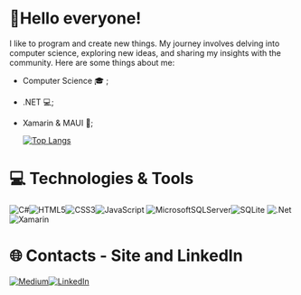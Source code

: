 # 👋Hello everyone!

I like to program and create new things. My journey involves delving into computer science, exploring new ideas, and sharing my insights with the community.
Here are some things about me:
 - Computer Science 🎓 ;
 - .NET 💻;
 - Xamarin & MAUI 🐒;

   [![Top Langs](https://github-readme-stats.vercel.app/api/top-langs/?username=anuraghazra&layout=donut)](https://github.com/anuraghazra/github-readme-stats)

# 💻 Technologies & Tools
![C#](https://img.shields.io/badge/c%23-%23239120.svg?style=for-the-badge&logo=csharp&logoColor=white)![HTML5](https://img.shields.io/badge/html5-%23E34F26.svg?style=for-the-badge&logo=html5&logoColor=white)![CSS3](https://img.shields.io/badge/css3-%231572B6.svg?style=for-the-badge&logo=css3&logoColor=white)![JavaScript](https://img.shields.io/badge/javascript-%23323330.svg?style=for-the-badge&logo=javascript&logoColor=%23F7DF1E)
![MicrosoftSQLServer](https://img.shields.io/badge/Microsoft%20SQL%20Server-CC2927?style=for-the-badge&logo=microsoft%20sql%20server&logoColor=white)![SQLite](https://img.shields.io/badge/sqlite-%2307405e.svg?style=for-the-badge&logo=sqlite&logoColor=white)
![.Net](https://img.shields.io/badge/.NET-5C2D91?style=for-the-badge&logo=.net&logoColor=white)![Xamarin](https://img.shields.io/badge/Xamarin-3199DC?style=for-the-badge&logo=xamarin&logoColor=white)

# 🌐 Contacts - Site and LinkedIn
<a href="https://medium.com/@thiagoboccalon">![Medium](https://img.shields.io/badge/Medium-12100E?style=for-the-badge&logo=medium&logoColor=white)</a><a href="https://www.linkedin.com/in/thiagoboccalon/">![LinkedIn](https://img.shields.io/badge/linkedin-%230077B5.svg?style=for-the-badge&logo=linkedin&logoColor=white)</a>
